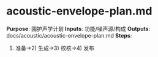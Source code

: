 # acoustic-envelope-plan.md

**Purpose**: 围护声学计划
**Inputs**: 功能/噪声源/构成
**Outputs**: docs/acoustic/acoustic-envelope-plan.md
**Steps**:

1. 准备→2) 生成→3) 校核→4) 发布
